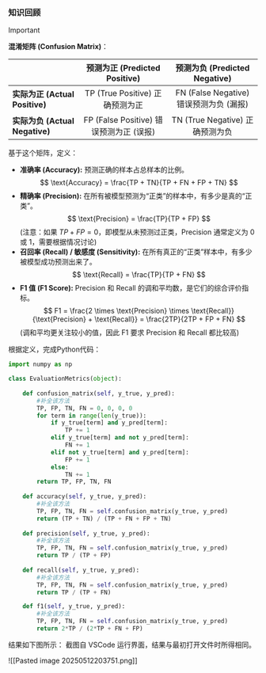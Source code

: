 ### 知识回顾

> [!important] 
> **混淆矩阵 (Confusion Matrix)**：
> 
> |                     | 预测为正 (Predicted Positive) | 预测为负 (Predicted Negative) |
> | :------------------ | :---------------------------: | :---------------------------: |
> | **实际为正 (Actual Positive)** |   TP (True Positive) 正确预测为正   |   FN (False Negative) 错误预测为负 (漏报)   |
> | **实际为负 (Actual Negative)** |   FP (False Positive) 错误预测为正 (误报)   |   TN (True Negative) 正确预测为负   |
> 

基于这个矩阵，定义：

*   **准确率 (Accuracy):** 预测正确的样本占总样本的比例。
    $$ \text{Accuracy} = \frac{TP + TN}{TP + FN + FP + TN} $$
*   **精确率 (Precision):** 在所有被模型预测为“正类”的样本中，有多少是真的“正类”。$$ \text{Precision} = \frac{TP}{TP + FP} $$    (注意：如果 $TP+FP=0$，即模型从未预测过正类，Precision 通常定义为 0 或 1，需要根据情况讨论)
*   **召回率 (Recall) / 敏感度 (Sensitivity):** 在所有真正的“正类”样本中，有多少被模型成功预测出来了。$$ \text{Recall} = \frac{TP}{TP + FN} $$
*   **F1 值 (F1 Score):** Precision 和 Recall 的调和平均数，是它们的综合评价指标。
    $$ F1 = \frac{2 \times \text{Precision} \times \text{Recall}}{\text{Precision} + \text{Recall}} = \frac{2TP}{2TP + FP + FN} $$
    (调和平均更关注较小的值，因此 F1 要求 Precision 和 Recall 都比较高)

根据定义，完成Python代码：

```python
import numpy as np

class EvaluationMetrics(object):
    
    def confusion_matrix(self, y_true, y_pred):
        #补全该方法
        TP, FP, TN, FN = 0, 0, 0, 0
        for term in range(len(y_true)):
            if y_true[term] and y_pred[term]:
                TP += 1
            elif y_true[term] and not y_pred[term]:
                FN += 1
            elif not y_true[term] and y_pred[term]:
                FP += 1
            else:
                TN += 1
        return TP, FP, TN, FN
    
    def accuracy(self, y_true, y_pred):
        #补全该方法
        TP, FP, TN, FN = self.confusion_matrix(y_true, y_pred)
        return (TP + TN) / (TP + FN + FP + TN)
    
    def precision(self, y_true, y_pred):
        #补全该方法
        TP, FP, TN, FN = self.confusion_matrix(y_true, y_pred)
        return TP / (TP + FP)
        
    def recall(self, y_true, y_pred):
        #补全该方法
        TP, FP, TN, FN = self.confusion_matrix(y_true, y_pred)
        return TP / (TP + FN)

    def f1(self, y_true, y_pred):
        #补全该方法
        TP, FP, TN, FN = self.confusion_matrix(y_true, y_pred)
        return 2*TP / (2*TP + FN + FP)
```

















结果如下图所示：
截图自 VSCode 运行界面，结果与最初打开文件时所得相同。

![[Pasted image 20250512203751.png]]